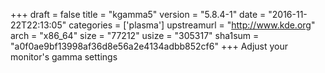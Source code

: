 +++
draft = false
title = "kgamma5"
version = "5.8.4-1"
date = "2016-11-22T22:13:05"
categories = ['plasma']
upstreamurl = "http://www.kde.org"
arch = "x86_64"
size = "77212"
usize = "305317"
sha1sum = "a0f0ae9bf13998af36d8e56a2e4134adbb852cf6"
+++
Adjust your monitor's gamma settings